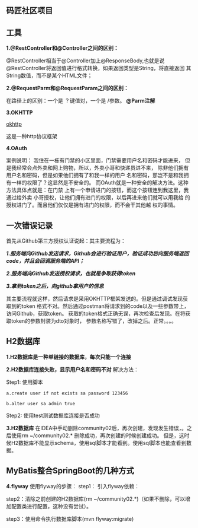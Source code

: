 ## 码匠社区项目




## 工具


**1.@RestController和@Controller之间的区别：** 

@RestController相当于@Controller加上@ResponseBody,也就是说@RestController将返回值进行格式转换，如果返回类型是String，将直接返回
其String数值，而不是某个HTML文件；
 
 **2.@RequestParm和@RequestParam之间的区别：** 
 
 在路径上的区别：一个是 ？键值对，一个是  /参数。
 **@Parm注解**
 
 **3.OKHTTP**
 
 [okhttp](https://square.github.io/okhttp/) 
 
 这是一种http协议框架
 
 **4.OAuth**
 
 案例说明：
 我住在一栋有门禁的小区里面，门禁需要用户名和密码才能进来，
 但是我经常会点外卖和网上购物，所以，外卖小哥和快递员进不来，
 除非他们拥有用户名和密码，但是如果他们拥有了和我一样的用户
 名和密码，那岂不是和我拥有一样的权限了？这显然是不安全的。
 而OAuth就是一种安全的解决方法。这种方法具体点就是：在门禁
 上有一个申请进门的按钮，而这个按钮连到我这里，我通过给外卖
 小哥授权，让他们拥有进门的权限，以后再进来他们就可以用我给
 的授权进门了。而且他们仅仅是拥有进门的权限，而不会干其他越
 权的事情。
 
 
 ## 一次错误记录
 首先从Github第三方授权认证说起：其主要流程为：
 
 ***1.服务端向Github发送请求，Github会进行验证用户，验证成功后向服务端返回
 code，并且会回调服务端的API；***
 
 ***2.服务端向Github发送授权请求，也就是争取获得token***
 
 ***3.拿到token之后，向github拿用户的信息***
 
 其主要流程就这样，然后请求是采用OKHTTP框架发送的。但是通过调试发现获取到的token
 格式不对。然后通过postman将请求到的code以及一些参数带上，访问Github，获取token。
 获取的token格式正确无误，再次检查后发现。在将获取token的参数封装为dto对象时，
 参数名称写错了，改掉之后。正常。。。。
 
 ## H2数据库
 **1.H2数据库是一种单链接的数据库，每次只能一个连接**
 
 **2.H2数据库连接失败，显示用户名和密码不对**
 解决方法：
 
 Step1:
 使用脚本 
 
 `a.create user if not exists sa password 123456`
 
 `b.alter user sa admin true`
 
 Step2:
 使用test测试数据库连接是否成功
 
 **3.H2数据库**
 在IDEA中手动删除community02后，再次创建，发现发生错误，。之后使用rm ~/community02.* 删除成功，再次创建的时候创建成功。
 但是，这时候H2数据库不能显示schema，使用sql脚本才能看到。使用sql脚本也能查看到数据。
 ## MyBatis整合SpringBoot的几种方式
 **4.flyway**
 使用flyway的步骤：
 step1：
  引入flyway依赖：
  
 step2：清除之前创建的H2数据库(rm ~/community02.*)（如果不删除，可以增加配置类进行配置，这种没有尝试）。
 
 step3：使用命令执行数据库脚本(mvn flyway:migrate)
 
 